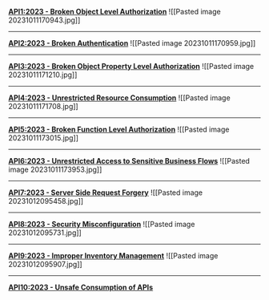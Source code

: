 **[API1:2023 - Broken Object Level Authorization](https://owasp.org/API-Security/editions/2023/en/0xa1-broken-object-level-authorization/)**
![[Pasted image 20231011170943.jpg]]
_______
**[API2:2023 - Broken Authentication](https://owasp.org/API-Security/editions/2023/en/0xa2-broken-authentication/)**
![[Pasted image 20231011170959.jpg]]
______
**[API3:2023 - Broken Object Property Level Authorization](https://owasp.org/API-Security/editions/2023/en/0xa3-broken-object-property-level-authorization/)**
![[Pasted image 20231011171210.jpg]]
______
**[API4:2023 - Unrestricted Resource Consumption](https://owasp.org/API-Security/editions/2023/en/0xa4-unrestricted-resource-consumption/)**
![[Pasted image 20231011171708.jpg]]
_____
**[API5:2023 - Broken Function Level Authorization](https://owasp.org/API-Security/editions/2023/en/0xa5-broken-function-level-authorization/)**
![[Pasted image 20231011173015.jpg]]
_____
**[API6:2023 - Unrestricted Access to Sensitive Business Flows](https://owasp.org/API-Security/editions/2023/en/0xa6-unrestricted-access-to-sensitive-business-flows/)**
![[Pasted image 20231011173953.jpg]]
______
**[API7:2023 - Server Side Request Forgery](https://owasp.org/API-Security/editions/2023/en/0xa7-server-side-request-forgery/)**
![[Pasted image 20231012095458.jpg]]
______
**[API8:2023 - Security Misconfiguration](https://owasp.org/API-Security/editions/2023/en/0xa8-security-misconfiguration/)**
![[Pasted image 20231012095731.jpg]]
______
**[API9:2023 - Improper Inventory Management](https://owasp.org/API-Security/editions/2023/en/0xa9-improper-inventory-management/)**
![[Pasted image 20231012095907.jpg]]
____
**[API10:2023 - Unsafe Consumption of APIs](https://owasp.org/API-Security/editions/2023/en/0xaa-unsafe-consumption-of-apis/)**
